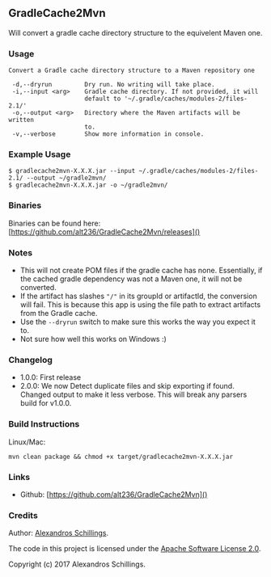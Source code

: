 ## GradleCache2Mvn

Will convert a gradle cache directory structure to the equivelent Maven one.

### Usage

    Convert a Gradle cache directory structure to a Maven repository one
    
     -d,--dryrun         Dry run. No writing will take place.
     -i,--input <arg>    Gradle cache directory. If not provided, it will
                         default to '~/.gradle/caches/modules-2/files-2.1/'
     -o,--output <arg>   Directory where the Maven artifacts will be written
                         to.
     -v,--verbose        Show more information in console.
    

### Example Usage

	$ gradlecache2mvn-X.X.X.jar --input ~/.gradle/caches/modules-2/files-2.1/ --output ~/gradle2mvn/
	$ gradlecache2mvn-X.X.X.jar -o ~/gradle2mvn/

### Binaries
Binaries can be found here: [https://github.com/alt236/GradleCache2Mvn/releases]()

### Notes
- This will not create POM files if the gradle cache has none. Essentially, if the cached gradle dependency was not a Maven one, it will not be converted.
- If the artifact has slashes `"/"` in its groupId or artifactId, the conversion will fail. This is because this app is using the file path to extract artifacts from the Gradle cache.
- Use the `--dryrun` switch to make sure this works the way you expect it to.
- Not sure how well this works on Windows :)

### Changelog
- 1.0.0: First release
- 2.0.0: We now Detect duplicate files and skip exporting if found. Changed output to make it less verbose. This will break any parsers build for v1.0.0.

### Build Instructions
Linux/Mac:

	mvn clean package && chmod +x target/gradlecache2mvn-X.X.X.jar


### Links
* Github: [https://github.com/alt236/GradleCache2Mvn]()

### Credits
Author: [Alexandros Schillings](https://github.com/alt236).

The code in this project is licensed under the [Apache Software License 2.0](LICENSE-2.0.html).

Copyright (c) 2017 Alexandros Schillings.
